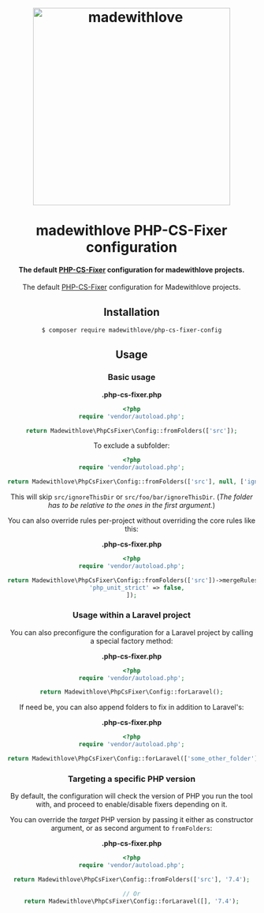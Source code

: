 <h1 align="center">
  <br>
  <a href="https://semver.madewithlove.com">
    <img src="https://static.madewithlove.com/logo/red/full.png" alt="madewithlove" width="400">
  </a>
  <br><br>
  madewithlove PHP-CS-Fixer configuration
  <br>
</h1>

<h4 align="center">

The default [PHP-CS-Fixer](https://github.com/FriendsOfPHP/PHP-CS-Fixer) configuration for madewithlove projects. 

</h4>

<div align="center">

The default [PHP-CS-Fixer](https://github.com/FriendsOfPHP/PHP-CS-Fixer) configuration for Madewithlove projects. 

## Installation

```bash
$ composer require madewithlove/php-cs-fixer-config
```

## Usage

### Basic usage

**.php-cs-fixer.php**

```php
<?php
require 'vendor/autoload.php';

return Madewithlove\PhpCsFixer\Config::fromFolders(['src']);
```

To exclude a subfolder:

```php
<?php
require 'vendor/autoload.php';

return Madewithlove\PhpCsFixer\Config::fromFolders(['src'], null, ['ignoreThisDir']);
```
This will skip `src/ignoreThisDir` or `src/foo/bar/ignoreThisDir`. (_The folder has to be relative to the ones in the first argument._)

You can also override rules per-project without overriding the core rules like this:

**.php-cs-fixer.php**

```php
<?php
require 'vendor/autoload.php';

return Madewithlove\PhpCsFixer\Config::fromFolders(['src'])->mergeRules([
   'php_unit_strict' => false,
]);
```

### Usage within a Laravel project

You can also preconfigure the configuration for a Laravel project by calling a special factory method:

**.php-cs-fixer.php**

```php
<?php
require 'vendor/autoload.php';

return Madewithlove\PhpCsFixer\Config::forLaravel();
```

If need be, you can also append folders to fix in addition to Laravel's:

**.php-cs-fixer.php**

```php
<?php
require 'vendor/autoload.php';

return Madewithlove\PhpCsFixer\Config::forLaravel(['some_other_folder']);
```

### Targeting a specific PHP version

By default, the configuration will check the version of PHP you run the tool with, and proceed to enable/disable fixers depending on it. 

You can override the _target_ PHP version by passing it either as constructor argument, or as second argument to `fromFolders`:

**.php-cs-fixer.php**

```php
<?php
require 'vendor/autoload.php';

return Madewithlove\PhpCsFixer\Config::fromFolders(['src'], '7.4');

// Or
return Madewithlove\PhpCsFixer\Config::forLaravel([], '7.4');
```
